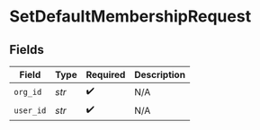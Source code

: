 # SetDefaultMembershipRequest


## Fields

| Field              | Type               | Required           | Description        |
| ------------------ | ------------------ | ------------------ | ------------------ |
| `org_id`           | *str*              | :heavy_check_mark: | N/A                |
| `user_id`          | *str*              | :heavy_check_mark: | N/A                |